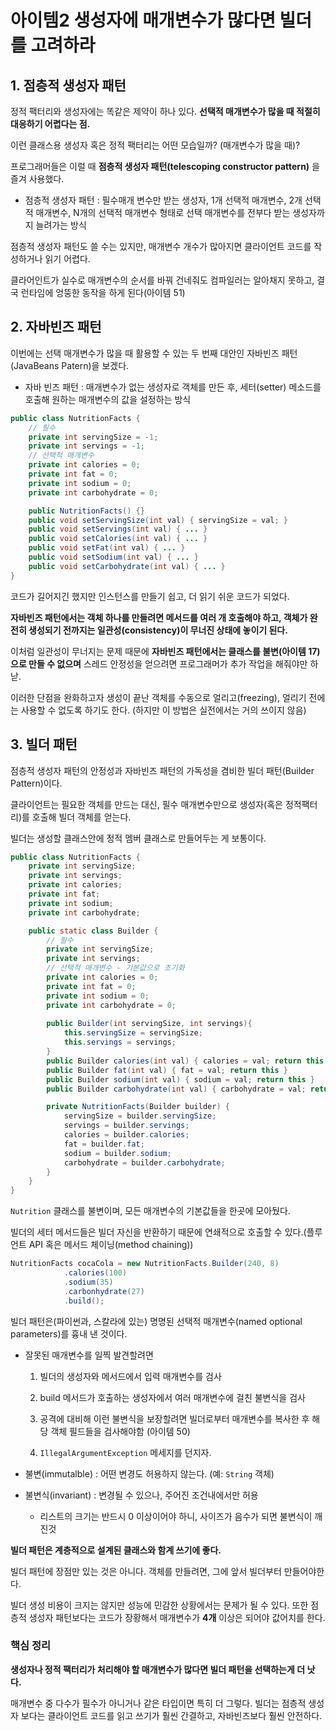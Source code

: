 # 아이템2 생성자에 매개변수가 많다면 빌더를 고려하라

## 1. 점층적 생성자 패턴

정적 팩터리와 생성자에는 똑같은 제약이 하나 있다. **선택적 매개변수가 많을 때 적절히 대응하기 어렵다는 점.**

이런 클래스용 생성자 혹은 정적 팩터리는 어떤 모습일까? (매개변수가 많을 때)? 

프로그래머들은 이럴 때 **점층적 생성자 패턴(telescoping constructor pattern)** 을 즐겨 사용했다.

- 점층적 생성자 패턴 : 필수매개 변수만 받는 생성자, 1개 선택적 매개변수, 2개 선택적 매개변수, N개의 선택적 매개변수 형태로 선택 매개변수를 전부다 받는 생성자까지 늘려가는 방식

점층적 생성자 패턴도 쓸 수는 있지만, 매개변수 개수가 많아지면 클라이언트 코드를 작성하거나 읽기 어렵다.

클라어인트가 실수로 매개변수의 순서를 바꿔 건네줘도 컴파일러는 알아채지 못하고, 결국 런타임에 엉뚱한 동작을 하게 된다(아이템 51)

## 2. 자바빈즈 패턴

이번에는 선택 매개변수가 많을 때 활용할 수 있는 두 번째 대안인 자바빈즈 패턴(JavaBeans Patern)을 보겠다. 

- 자바 빈즈 패턴 : 매개변수가 없는 생성자로 객체를 만든 후, 세터(setter) 메소드를 호출해 원하는 매개변수의 값을 설정하는 방식

```java
public class NutritionFacts {
    // 필수
    private int servingSize = -1;
    private int servings = -1;
    // 선택적 매개변수
    private int calories = 0;
    private int fat = 0;
    private int sodium = 0;
    private int carbohydrate = 0;

    public NutritionFacts() {}
    public void setServingSize(int val) { servingSize = val; }
    public void setServings(int val) { ... }
    public void setCalories(int val) { ... }
    public void setFat(int val) { ... }
    public void setSodium(int val) { ... }
    public void setCarbohydrate(int val) { ... }
}
```

코드가 길어지긴 했지만 인스턴스를 만들기 쉽고,  더 읽기 쉬운 코드가 되었다.

**자바빈즈 패턴에서는 객체 하나를 만들려면 메서드를 여러 개 호출해야 하고, 객체가 완전히 생성되기 전까지는 일관성(consistency)이 무너진 상태에 놓이기 된다.**

이처럼 일관성이 무너지는 문제 때문에 **자바빈즈 패턴에서는 클래스를 불변(아이템 17)으로 만들 수 없으며** 스레드 안정성을 얻으려면 프로그래머가 추가 작업을 해줘야만 하낟.

이러한 단점을 완화하고자 생성이 끝난 객체를 수동으로 얼리고(freezing), 얼리기 전에는 사용할 수 없도록 하기도 한다. (하지만 이 방법은 실전에서는 거의 쓰이지 않음)

## 3. 빌더 패턴

점층적 생성자 패턴의 안정성과 자바빈즈 패턴의 가독성을 겸비한 빌더 패턴(Builder Pattern)이다.

클라이언트는 필요한 객체를 만드는 대신, 필수 매개변수만으로 생성자(혹은 정적팩터리)를 호출해 빌더 객체를 얻는다.

빌더는 생성할 클래스안에 정적 멤버 클래스로 만들어두는 게 보통이다.

```java
public class NutritionFacts {
    private int servingSize;
    private int servings;
    private int calories;
    private int fat;
    private int sodium;
    private int carbohydrate;

    public static class Builder {
        // 필수
        private int servingSize;
        private int servings;
        // 선택적 매개변수 - 기본값으로 초기화
        private int calories = 0;
        private int fat = 0;
        private int sodium = 0;
        private int carbohydrate = 0;
         
        public Builder(int servingSize, int servings){
            this.servingSize = servingSize;
            this.servings = servings;
        }
        public Builder calories(int val) { calories = val; return this }
        public Builder fat(int val) { fat = val; return this }
        public Builder sodium(int val) { sodium = val; return this }
        public Builder carbohydrate(int val) { carbohydrate = val; return this }

        private NutritionFacts(Builder builder) {
            servingSize = builder.servingSize;
            servings = builder.servings;
            calories = builder.calories;
            fat = builder.fat;
            sodium = builder.sodium;
            carbohydrate = builder.carbohydrate;
        }
    }
}
```

`Nutrition` 클래스를 불변이며, 모든 매개변수의 기본값들을 한곳에 모아뒀다.

빌더의 세터 메서드들은 빌더 자신을 반환하기 때문에 연쇄적으로 호출할 수 있다.(플루언트 API 혹은 메서드 체이닝(method chaining))

```java
NutritionFacts cocaCola = new NutritionFacts.Builder(240, 8)
            .calories(100)
            .sodium(35)
            .carbonhydrate(27)
            .build();
```

빌더 패턴은(파이썬과, 스칼라에 있는) 명명된 선택적 매개변수(named optional parameters)를 흉내 낸 것이다.

- 잘못된 매개변수를 일찍 발견할려면
  
  1. 빌더의 생성자와 메서드에서 입력 매개변수를 검사
  
  2. build 메서드가 호출하는 생성자에서 여러 매개변수에 걸친 불변식을 검사
  
  3. 공격에 대비해 이런 불변식을 보장할려면 빌더로부터 매개변수를 복사한 후 해당 객체 필드들을 검사해야함 (아이템 50)
  
  4. `IllegalArgumentException` 메세지를 던지자.

- 불변(immutalble) : 어떤 변경도 허용하지 않는다. (예: `String` 객체)

- 불변식(invariant) : 변경될 수 있으나, 주어진 조건내에서만 허용
  
  - 리스트의 크기는 반드시 0 이상이어야 하니, 사이즈가 음수가 되면 불변식이 깨진것

**빌더 패턴은 계층적으로 설계된 클래스와 함계 쓰기에 좋다.**



빌더 패턴에 장점만 있는 것은 아니다. 객체를 만들려면, 그에 앞서 빌더부터 만들어야한다.

빌더 생성 비용이 크지는 않지만 성능에 민감한 상황에서는 문제가 될 수 있다.
또한 점층적 생성자 패턴보다는 코드가 장황해서 매개변수가 **4개** 이상은 되어야 값어치를 한다.



### 핵심 정리

**생성자나 정적 팩터리가 처리해야 할 매개변수가 많다면 빌더 패턴을 선택하는게 더 낫다.**

매개변수 중 다수가 필수가 아니거나 같은 타입이면 특히 더 그렇다. 빌더는 점층적 생성자 보다는 클라이언트 코드를 읽고 쓰기가 훨씬 간결하고, 자바빈즈보다 훨씬 안전하다.
